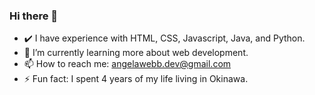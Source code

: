### Hi there 👋

<!-- **AngelaWebbDev/AngelaWebbDev** is a ✨ _special_ ✨ repository because its `README.md` (this file) appears on your GitHub profile. -->

<!-- 🔭 I’m currently working on -->
<!-- ✔️ I have also studied Project Management and Object Oriented Analysis & Design. -->
<!-- 🤔 I’m looking for help with increasing my skill level in Java, HTML, CSS, Javascript, and Python. -->
<!-- 😄 Pronouns: she/her -->
<!-- 👯 I’m interested in collaborating on GreenTech, Tech4Good, and Edtech.-->
- ✔️ I have experience with HTML, CSS, Javascript, Java, and Python.
- 🌱 I’m currently learning more about web development.
- 📫 How to reach me: angelawebb.dev@gmail.com
- ⚡ Fun fact: I spent 4 years of my life living in Okinawa.
